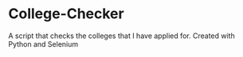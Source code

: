 # College-Checker
A script that checks the colleges that I have applied for. Created with Python and Selenium
